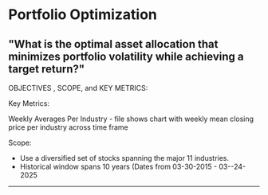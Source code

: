 # Portfolio Optimization
 "What is the optimal asset allocation that minimizes portfolio volatility while achieving a target return?"
 ------------------------------------------------------------------------------------------------------------------------------------------------------------------------------------------------------
OBJECTIVES , SCOPE, and KEY METRICS: 


Key Metrics:

Weekly Averages Per Industry - file shows chart with weekly mean closing price per industry across time frame 



Scope:
- Use a diversified set of stocks spanning the major 11 industries.
- Historical window spans 10 years (Dates from 03-30-2015 - 03--24-2025

------------------------------------------------------------------------------------------------------------------------------------------------------------------------------------------------------
